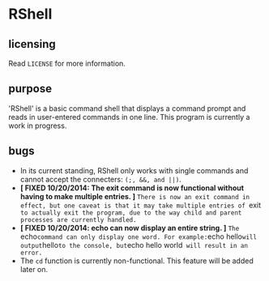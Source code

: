 RShell
======
licensing
---------
Read `LICENSE` for more information.

purpose
-------
'RShell' is a basic command shell that displays a command prompt and reads in user-entered commands
in one line.
This program is currently a work in progress.

bugs
----
* In its current standing, RShell only works with single commands and cannot accept the connecters:
`(;, &&, and ||)`.
* **[ FIXED 10/20/2014: The exit command is now functional without having to make multiple entries. ]** `There is now an exit command in effect, but one caveat is that it may take multiple entries of `exit` to actually exit the program, due to the way child and parent processes are currently handled.`
* **[ FIXED 10/20/2014: echo can now display an entire string. ]** `The `echo` command can only display one word. For example: `echo hello` will output `hello` to the console, but `echo hello world` will result in an error.`
* The `cd` function is currently non-functional. This feature will be added later on.
